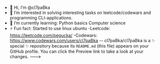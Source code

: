 - 👋 Hi, I’m @cl7paBka
- 👀 I’m interested in solving interesting tasks on leetcode/codewars and programming CLI-applications.
- 🌱 I’m currently learning:
Python basics
Computer science
- ⚡ Fun fact: Started to use linux ubuntu
-Leetcode:
https://leetcode.com/pegucka/
-Codewars:
https://www.codewars.com/users/cl7paBka
--
cl7paBka/cl7paBka is a ✨ special ✨ repository because its `README.md` (this file) appears on your GitHub profile.
You can click the Preview link to take a look at your changes.
--->
